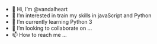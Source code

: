 - 👋 Hi, I’m @vandalheart
- 👀 I’m interested in train my skills in javaScript and Python
- 🌱 I’m currently learning Python 3
- 💞️ I’m looking to collaborate on ...
- 📫 How to reach me ...

<!---
vandalheart/vandalheart is a ✨ special ✨ repository because its `README.md` (this file) appears on your GitHub profile.
You can click the Preview link to take a look at your changes.
--->
